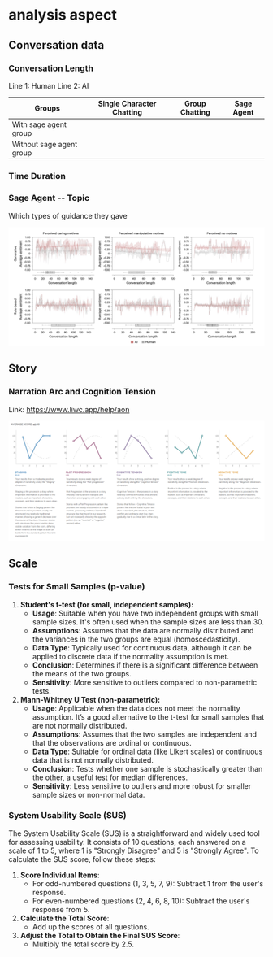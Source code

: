 # analysis aspect

## Conversation data


### Conversation Length
 Line 1: Human
 Line 2: AI

Groups| Single Character Chatting | Group Chatting | Sage Agent 
--|----------|----------|----------
With sage agent group|  |  |
Without sage agent group|  |  |



### Time Duration



### Sage Agent -- Topic

Which types of guidance they gave

![conversation](./conversation.png)



## Story

### Narration Arc and Cognition Tension

Link: https://www.liwc.app/help/aon

![narrative](./narrative.png)





## Scale

### Tests for Small Samples (p-value)

1. **Student's t-test (for small, independent samples):**
   - **Usage**: Suitable when you have two independent groups with small sample sizes. It's often used when the sample sizes are less than 30.
   - **Assumptions**: Assumes that the data are normally distributed and the variances in the two groups are equal (homoscedasticity).
   - **Data Type**: Typically used for continuous data, although it can be applied to discrete data if the normality assumption is met.
   - **Conclusion**: Determines if there is a significant difference between the means of the two groups.
   - **Sensitivity**: More sensitive to outliers compared to non-parametric tests.
2. **Mann-Whitney U Test (non-parametric):**
   - **Usage**: Applicable when the data does not meet the normality assumption. It’s a good alternative to the t-test for small samples that are not normally distributed.
   - **Assumptions**: Assumes that the two samples are independent and that the observations are ordinal or continuous.
   - **Data Type**: Suitable for ordinal data (like Likert scales) or continuous data that is not normally distributed.
   - **Conclusion**: Tests whether one sample is stochastically greater than the other, a useful test for median differences.
   - **Sensitivity**: Less sensitive to outliers and more robust for smaller sample sizes or non-normal data.

### System Usability Scale (SUS)

The System Usability Scale (SUS) is a straightforward and widely used tool for assessing usability. It consists of 10 questions, each answered on a scale of 1 to 5, where 1 is "Strongly Disagree" and 5 is "Strongly Agree". To calculate the SUS score, follow these steps:

1. **Score Individual Items**:
   - For odd-numbered questions (1, 3, 5, 7, 9): Subtract 1 from the user's response.
   - For even-numbered questions (2, 4, 6, 8, 10): Subtract the user's response from 5.
2. **Calculate the Total Score**:
   - Add up the scores of all questions.
3. **Adjust the Total to Obtain the Final SUS Score**:
   - Multiply the total score by 2.5.

